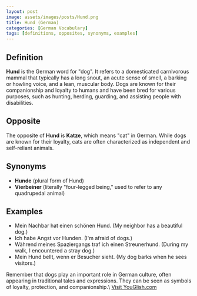 ```yaml
---
layout: post
image: assets/images/posts/Hund.png
title: Hund (German)
categories: [German Vocabulary]
tags: [definitions, opposites, synonyms, examples]
---
```


## Definition

**Hund** is the German word for "dog". It refers to a domesticated carnivorous mammal that typically has a long snout, an acute sense of smell, a barking or howling voice, and a lean, muscular body. Dogs are known for their companionship and loyalty to humans and have been bred for various purposes, such as hunting, herding, guarding, and assisting people with disabilities.

## Opposite

The opposite of **Hund** is **Katze**, which means "cat" in German. While dogs are known for their loyalty, cats are often characterized as independent and self-reliant animals.

## Synonyms

- **Hunde** (plural form of Hund)
- **Vierbeiner** (literally "four-legged being," used to refer to any quadrupedal animal)

## Examples

- Mein Nachbar hat einen schönen Hund. (My neighbor has a beautiful dog.)
- Ich habe Angst vor Hunden. (I'm afraid of dogs.)
- Während meines Spaziergangs traf ich einen Streunerhund. (During my walk, I encountered a stray dog.)
- Mein Hund bellt, wenn er Besucher sieht. (My dog barks when he sees visitors.)

Remember that dogs play an important role in German culture, often appearing in traditional tales and expressions. They can be seen as symbols of loyalty, protection, and companionship.\ <a id="yg-widget-0" class="youglish-widget" data-query="Hund" data-lang="german" data-components="8412" data-auto-start="0" data-bkg-color="theme_light" data-title="How%20to%20pronounce%20Hund%20in%20German"  rel="nofollow" href="https://youglish.com">Visit YouGlish.com</a><script async src="https://youglish.com/public/emb/widget.js" charset="utf-8"></script>